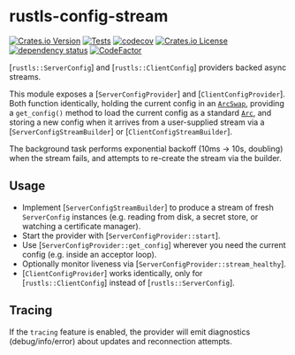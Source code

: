 # rustls-config-stream

[![Crates.io Version](https://img.shields.io/crates/v/rustls-config-stream)](https://crates.io/crates/rustls-config-stream)
[![Tests](https://github.com/dsykes16/rustls-config-stream/actions/workflows/test.yml/badge.svg)](https://github.com/dsykes16/rustls-config-stream/actions/workflows/test.yml)
[![codecov](https://codecov.io/gh/dsykes16/rustls-config-stream/graph/badge.svg?token=SJFGDZMV3J)](https://codecov.io/gh/dsykes16/rustls-config-stream)
[![Crates.io License](https://img.shields.io/crates/l/rustls-config-stream)](https://github.com/dsykes16/rustls-config-stream/blob/main/LICENSE)
[![dependency status](https://deps.rs/repo/github/dsykes16/rustls-config-stream/status.svg)](https://deps.rs/repo/github/dsykes16/rustls-config-stream)
[![CodeFactor](https://www.codefactor.io/repository/github/dsykes16/rustls-config-stream/badge)](https://www.codefactor.io/repository/github/dsykes16/rustls-config-stream)

[`rustls::ServerConfig`] and [`rustls::ClientConfig`] providers backed async streams.

This module exposes a [`ServerConfigProvider`] and [`ClientConfigProvider`].
Both function identically, holding the current config in an
[`ArcSwap`](arc_swap::ArcSwap), providing a `get_config()` method to load the
current config as a standard [`Arc`](std::sync::Arc), and storing a new config
when it arrives from a user-supplied stream via a [`ServerConfigStreamBuilder`]
or [`ClientConfigStreamBuilder`].

The background task performs exponential backoff (10ms -> 10s, doubling)
when the stream fails, and attempts to re-create the stream via the builder.

## Usage

- Implement [`ServerConfigStreamBuilder`] to produce a stream of fresh
  `ServerConfig` instances (e.g. reading from disk, a secret store, or
  watching a certificate manager).
- Start the provider with [`ServerConfigProvider::start`].
- Use [`ServerConfigProvider::get_config`] wherever you need the current
  config (e.g. inside an acceptor loop).
- Optionally monitor liveness via [`ServerConfigProvider::stream_healthy`].
- [`ClientConfigProvider`] works identically, only for [`rustls::ClientConfig`]
  instead of [`rustls::ServerConfig`].

## Tracing

If the `tracing` feature is enabled, the provider will emit diagnostics
(debug/info/error) about updates and reconnection attempts.
